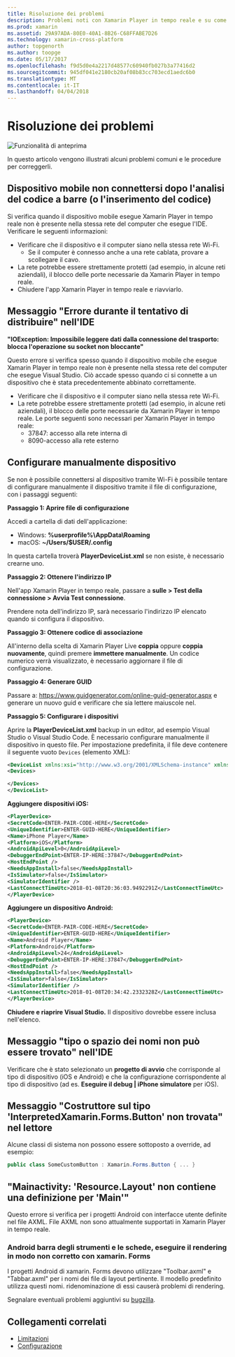 ```yaml
---
title: Risoluzione dei problemi
description: Problemi noti con Xamarin Player in tempo reale e su come correggerli.
ms.prod: xamarin
ms.assetid: 29A97ADA-80E0-40A1-8B26-C68FFABE7D26
ms.technology: xamarin-cross-platform
author: topgenorth
ms.author: toopge
ms.date: 05/17/2017
ms.openlocfilehash: f9d5d0e4a2217d48577c60940fb027b3a77416d2
ms.sourcegitcommit: 945df041e2180cb20af08b83cc703ecd1aedc6b0
ms.translationtype: MT
ms.contentlocale: it-IT
ms.lasthandoff: 04/04/2018
---
```

# <a name="troubleshooting"></a>Risoluzione dei problemi

![Funzionalità di anteprima](~/media/shared/preview.png)

In questo articolo vengono illustrati alcuni problemi comuni e le procedure per correggerli.


## <a name="mobile-device-does-not-connect-after-scanning-barcode-or-entering-code"></a>Dispositivo mobile non connettersi dopo l'analisi del codice a barre (o l'inserimento del codice)

Si verifica quando il dispositivo mobile esegue Xamarin Player in tempo reale non è presente nella stessa rete del computer che esegue l'IDE. Verificare le seguenti informazioni:

- Verificare che il dispositivo e il computer siano nella stessa rete Wi-Fi.
  - Se il computer è connesso anche a una rete cablata, provare a scollegare il cavo.
- La rete potrebbe essere strettamente protetti (ad esempio, in alcune reti aziendali), il blocco delle porte necessarie da Xamarin Player in tempo reale.
- Chiudere l'app Xamarin Player in tempo reale e riavviarlo.


## <a name="error-while-trying-to-deploy-message-in-ide"></a>Messaggio "Errore durante il tentativo di distribuire" nell'IDE

**"IOException: Impossibile leggere dati dalla connessione del trasporto: blocca l'operazione su socket non bloccante"**

Questo errore si verifica spesso quando il dispositivo mobile che esegue Xamarin Player in tempo reale non è presente nella stessa rete del computer che esegue Visual Studio. Ciò accade spesso quando ci si connette a un dispositivo che è stata precedentemente abbinato correttamente.

* Verificare che il dispositivo e il computer siano nella stessa rete Wi-Fi.
* La rete potrebbe essere strettamente protetti (ad esempio, in alcune reti aziendali), il blocco delle porte necessarie da Xamarin Player in tempo reale. Le porte seguenti sono necessari per Xamarin Player in tempo reale:
  * 37847: accesso alla rete interna di 
  * 8090-accesso alla rete esterno

## <a name="manually-configure-device"></a>Configurare manualmente dispositivo

Se non è possibile connettersi al dispositivo tramite Wi-Fi è possibile tentare di configurare manualmente il dispositivo tramite il file di configurazione, con i passaggi seguenti:

**Passaggio 1: Aprire file di configurazione**

Accedi a cartella di dati dell'applicazione:

* Windows: **%userprofile%\AppData\Roaming**
* macOS: **~/Users/$USER/.config**

In questa cartella troverà **PlayerDeviceList.xml** se non esiste, è necessario crearne uno.

**Passaggio 2: Ottenere l'indirizzo IP**

Nell'app Xamarin Player in tempo reale, passare a **sulle > Test della connessione > Avvia Test connessione**.

Prendere nota dell'indirizzo IP, sarà necessario l'indirizzo IP elencato quando si configura il dispositivo.

**Passaggio 3: Ottenere codice di associazione**

All'interno della scelta di Xamarin Player Live **coppia** oppure **coppia nuovamente**, quindi premere **immettere manualmente**. Un codice numerico verrà visualizzato, è necessario aggiornare il file di configurazione.

**Passaggio 4: Generare GUID**

Passare a: https://www.guidgenerator.com/online-guid-generator.aspx e generare un nuovo guid e verificare che sia lettere maiuscole nel.


**Passaggio 5: Configurare i dispositivi**

Aprire la **PlayerDeviceList.xml** backup in un editor, ad esempio Visual Studio o Visual Studio Code. È necessario configurare manualmente il dispositivo in questo file. Per impostazione predefinita, il file deve contenere il seguente vuoto `Devices` (elemento XML):

```xml
<DeviceList xmlns:xsi="http://www.w3.org/2001/XMLSchema-instance" xmlns:xsd="http://www.w3.org/2001/XMLSchema">
<Devices>

</Devices>
</DeviceList>
```

**Aggiungere dispositivi iOS:**

```xml
<PlayerDevice>
<SecretCode>ENTER-PAIR-CODE-HERE</SecretCode>
<UniqueIdentifier>ENTER-GUID-HERE</UniqueIdentifier>
<Name>iPhone Player</Name>
<Platform>iOS</Platform>
<AndroidApiLevel>0</AndroidApiLevel>
<DebuggerEndPoint>ENTER-IP-HERE:37847</DebuggerEndPoint>
<HostEndPoint />
<NeedsAppInstall>false</NeedsAppInstall>
<IsSimulator>false</IsSimulator>
<SimulatorIdentifier />
<LastConnectTimeUtc>2018-01-08T20:36:03.9492291Z</LastConnectTimeUtc>
</PlayerDevice>
```


**Aggiungere un dispositivo Android:**

```xml
<PlayerDevice>
<SecretCode>ENTER-PAIR-CODE-HERE</SecretCode>
<UniqueIdentifier>ENTER-GUID-HERE</UniqueIdentifier>
<Name>Android Player</Name>
<Platform>Android</Platform>
<AndroidApiLevel>24</AndroidApiLevel>
<DebuggerEndPoint>ENTER-IP-HERE:37847</DebuggerEndPoint>
<HostEndPoint />
<NeedsAppInstall>false</NeedsAppInstall>
<IsSimulator>false</IsSimulator>
<SimulatorIdentifier />
<LastConnectTimeUtc>2018-01-08T20:34:42.2332328Z</LastConnectTimeUtc>
</PlayerDevice>
```

**Chiudere e riaprire Visual Studio.** Il dispositivo dovrebbe essere inclusa nell'elenco.


## <a name="type-or-namespace-cannot-be-found-message-in-ide"></a>Messaggio "tipo o spazio dei nomi non può essere trovato" nell'IDE

Verificare che è stato selezionato un **progetto di avvio** che corrisponde al tipo di dispositivo (iOS e Android) e che la configurazione corrispondente al tipo di dispositivo (ad es. **Eseguire il debug | iPhone simulatore** per iOS).

## <a name="constructor-on-type-interpretedxamarinformsbutton-not-found-message-in-player"></a>Messaggio "Costruttore sul tipo 'InterpretedXamarin.Forms.Button' non trovata" nel lettore

Alcune classi di sistema non possono essere sottoposto a override, ad esempio:

```csharp
public class SomeCustomButton : Xamarin.Forms.Button { ... }
```

## <a name="mainactivitycs-resourcelayout-does-not-contain-a-definition-for-main"></a>"Mainactivity: 'Resource.Layout' non contiene una definizione per 'Main'"

Questo errore si verifica per i progetti Android con interfacce utente definite nel file AXML.
File AXML non sono attualmente supportati in Xamarin Player in tempo reale.

### <a name="android-toolbar-and-tabs-render-incorrectly-using-xamarinforms"></a>Android barra degli strumenti e le schede, eseguire il rendering in modo non corretto con xamarin. Forms

I progetti Android di xamarin. Forms devono utilizzare "Toolbar.axml" e "Tabbar.axml" per i nomi dei file di layout pertinente. Il modello predefinito utilizza questi nomi. ridenominazione di essi causerà problemi di rendering.


Segnalare eventuali problemi aggiuntivi su [bugzilla](https://aka.ms/live-player-report-issue).


## <a name="related-links"></a>Collegamenti correlati

- [Limitazioni](~/tools/live-player/limitations.md)
- [Configurazione](~/tools/live-player/install.md)
